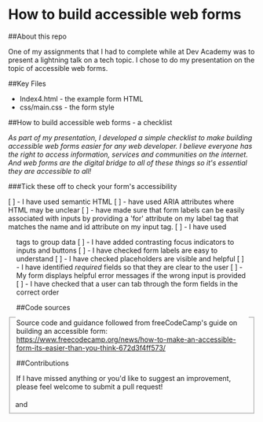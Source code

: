 # How to build accessible web forms

##About this repo

One of my assignments that I had to complete while at Dev Academy was to present a lightning talk on a tech topic. I chose to do my presentation on the topic of accessible web forms. 

##Key Files

- Index4.html - the example form HTML
- css/main.css - the form style 

##How to build accessible web forms - a checklist

*As part of my presentation, I developed a simple checklist to make building accessible web forms easier for any web developer. I believe everyone has the right to access information, services and communities on the internet. And web forms are the digital bridge to all of these things so it's essential they are accessible to all!* 

###Tick these off to check your form's accessibility

[ ] - I have used semantic HTML
[ ] - have used ARIA attributes where HTML may be unclear
[ ] - have made sure that form labels can be easily associated with inputs by providing a 'for' attribute on my label tag that matches the name and id attribute on my input tag.
[ ] - I have used <fieldset> and <legend> tags to group data
[ ] - I have added contrasting focus indicators to inputs and buttons
[ ] - I have checked form labels are easy to understand
[ ] - I have checked placeholders are visible and helpful
[ ] - I have identified *required* fields so that they are clear to the user
[ ] - My form displays helpful error messages if the wrong input is provided
[ ] - I have checked that a user can tab through the form fields in the correct order

##Code sources
  
Source code and guidance followed from freeCodeCamp's guide on building an accessible form: https://www.freecodecamp.org/news/how-to-make-an-accessible-form-its-easier-than-you-think-672d3f4ff573/

##Contributions
  
If I have missed anything or you'd like to suggest an improvement, please feel welcome to submit a pull request!
